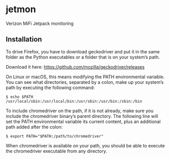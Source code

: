 # jetmon
Verizon MiFi Jetpack monitoring

## Installation

To drive Firefox, you have to download geckodriver and put it in the same folder as the Python executables or a folder that is on your system’s path.

Download it here:
https://github.com/mozilla/geckodriver/releases

On Linux or macOS, this means modifying the PATH environmental variable. You can see what directories, separated by a colon, make up your system’s path by executing the following command:

`$ echo $PATH
/usr/local/sbin:/usr/local/bin:/usr/sbin:/usr/bin:/sbin:/bin`

To include chromedriver on the path, if it is not already, make sure you include the chromedriver binary’s parent directory. The following line will set the PATH environmental variable its current content, plus an additional path added after the colon:

`$ export PATH="$PATH:/path/to/chromedriver"`

When chromedriver is available on your path, you should be able to execute the chromedriver executable from any directory.
